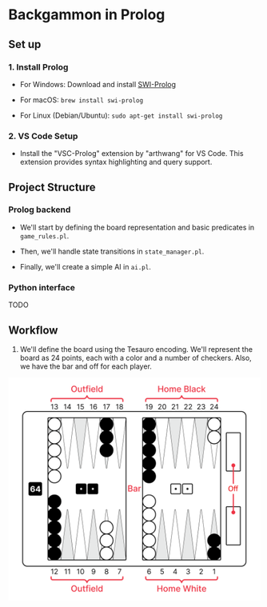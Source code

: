 # Backgammon in Prolog

## Set up

### 1. **Install Prolog**
- For Windows: Download and install [SWI-Prolog](https://www.swi-prolog.org/download/stable)

- For macOS: `brew install swi-prolog`

- For Linux (Debian/Ubuntu): `sudo apt-get install swi-prolog`

### 2. **VS Code Setup**

- Install the "VSC-Prolog" extension by "arthwang" for VS Code. This extension provides syntax highlighting and query support.

## Project Structure

### Prolog backend

- We'll start by defining the board representation and basic predicates in `game_rules.pl`.

- Then, we'll handle state transitions in `state_manager.pl`.

- Finally, we'll create a simple AI in `ai.pl`.

### Python interface
TODO

## Workflow

1. We'll define the board using the Tesauro encoding. We'll represent the board as 24 points, each with a color and a number of checkers. Also, we have the bar and off for each player.

![image](/resources/backgammon_board.png)